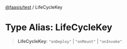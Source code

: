 [@faasjs/test](../README.md) / LifeCycleKey

# Type Alias: LifeCycleKey

> **LifeCycleKey**: `"onDeploy"` \| `"onMount"` \| `"onInvoke"`
